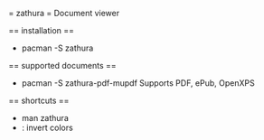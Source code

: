 = zathura =
Document viewer

== installation ==
* pacman -S zathura

== supported documents ==
* pacman -S zathura-pdf-mupdf
Supports PDF, ePub, OpenXPS

== shortcuts ==
* man zathura
* <c-r> : invert colors


